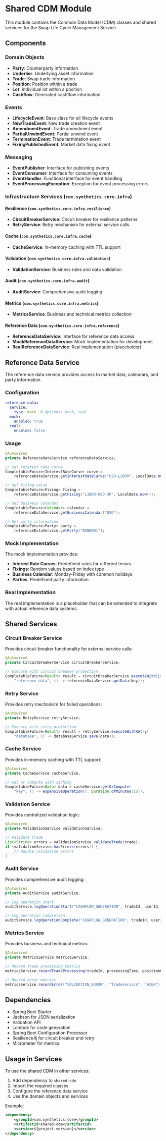 # Shared CDM Module

This module contains the Common Data Model (CDM) classes and shared services for the Swap Life Cycle Management Service.

## Components

### Domain Objects
- **Party**: Counterparty information
- **Underlier**: Underlying asset information
- **Trade**: Swap trade information
- **Position**: Position within a trade
- **Lot**: Individual lot within a position
- **Cashflow**: Generated cashflow information

### Events
- **LifecycleEvent**: Base class for all lifecycle events
- **NewTradeEvent**: New trade creation event
- **AmendmentEvent**: Trade amendment event
- **PartialUnwindEvent**: Partial unwind event
- **TerminationEvent**: Trade termination event
- **FixingPublishedEvent**: Market data fixing event

### Messaging
- **EventPublisher**: Interface for publishing events
- **EventConsumer**: Interface for consuming events
- **EventHandler**: Functional interface for event handling
- **EventProcessingException**: Exception for event processing errors

### Infrastructure Services (`com.synthetics.core.infra`)

#### Resilience (`com.synthetics.core.infra.resilience`)
- **CircuitBreakerService**: Circuit breaker for resilience patterns
- **RetryService**: Retry mechanism for external service calls

#### Cache (`com.synthetics.core.infra.cache`)
- **CacheService**: In-memory caching with TTL support

#### Validation (`com.synthetics.core.infra.validation`)
- **ValidationService**: Business rules and data validation

#### Audit (`com.synthetics.core.infra.audit`)
- **AuditService**: Comprehensive audit logging

#### Metrics (`com.synthetics.core.infra.metrics`)
- **MetricsService**: Business and technical metrics collection

#### Reference Data (`com.synthetics.core.infra.reference`)
- **ReferenceDataService**: Interface for reference data access
- **MockReferenceDataService**: Mock implementation for development
- **RealReferenceDataService**: Real implementation (placeholder)

## Reference Data Service

The reference data service provides access to market data, calendars, and party information.

### Configuration

```yaml
reference-data:
  service:
    type: mock  # Options: mock, real
  mock:
    enabled: true
  real:
    enabled: false
```

### Usage

```java
@Autowired
private ReferenceDataService referenceDataService;

// Get interest rate curve
CompletableFuture<InterestRateCurve> curve = 
    referenceDataService.getInterestRateCurve("USD-LIBOR", LocalDate.now());

// Get fixing value
CompletableFuture<Fixing> fixing = 
    referenceDataService.getFixing("LIBOR-USD-3M", LocalDate.now());

// Get business calendar
CompletableFuture<Calendar> calendar = 
    referenceDataService.getBusinessCalendar("USD");

// Get party information
CompletableFuture<Party> party = 
    referenceDataService.getParty("BANK001");
```

### Mock Implementation

The mock implementation provides:
- **Interest Rate Curves**: Predefined rates for different tenors
- **Fixings**: Random values based on index type
- **Business Calendar**: Monday-Friday with common holidays
- **Parties**: Predefined party information

### Real Implementation

The real implementation is a placeholder that can be extended to integrate with actual reference data systems.

## Shared Services

### Circuit Breaker Service
Provides circuit breaker functionality for external service calls:

```java
@Autowired
private CircuitBreakerService circuitBreakerService;

// Execute with circuit breaker protection
CompletableFuture<Result> result = circuitBreakerService.executeWithCircuitBreaker(
    "reference-data", () -> referenceDataService.getData(key));
```

### Retry Service
Provides retry mechanism for failed operations:

```java
@Autowired
private RetryService retryService;

// Execute with retry protection
CompletableFuture<Result> result = retryService.executeWithRetry(
    "database", () -> databaseService.save(data));
```

### Cache Service
Provides in-memory caching with TTL support:

```java
@Autowired
private CacheService cacheService;

// Get or compute with caching
CompletableFuture<Data> data = cacheService.getOrCompute(
    "key", () -> expensiveOperation(), Duration.ofMinutes(10));
```

### Validation Service
Provides centralized validation logic:

```java
@Autowired
private ValidationService validationService;

// Validate trade
List<String> errors = validationService.validateTrade(trade);
if (validationService.hasErrors(errors)) {
    // Handle validation errors
}
```

### Audit Service
Provides comprehensive audit logging:

```java
@Autowired
private AuditService auditService;

// Log operation start
auditService.logOperationStart("CASHFLOW_GENERATION", tradeId, userId, metadata);

// Log operation completion
auditService.logOperationComplete("CASHFLOW_GENERATION", tradeId, userId, true, metadata);
```

### Metrics Service
Provides business and technical metrics:

```java
@Autowired
private MetricsService metricsService;

// Record trade processing metrics
metricsService.recordTradeProcessing(tradeId, processingTime, positionCount, cashflowCount);

// Record error metrics
metricsService.recordError("VALIDATION_ERROR", "TradeService", "HIGH");
```

## Dependencies

- Spring Boot Starter
- Jackson for JSON serialization
- Validation API
- Lombok for code generation
- Spring Boot Configuration Processor
- Resilience4j for circuit breaker and retry
- Micrometer for metrics

## Usage in Services

To use the shared CDM in other services:

1. Add dependency to `shared-cdm`
2. Import the required classes
3. Configure the reference data service
4. Use the domain objects and services

Example:

```xml
<dependency>
    <groupId>com.synthetics.core</groupId>
    <artifactId>shared-cdm</artifactId>
    <version>${project.version}</version>
</dependency>
```
